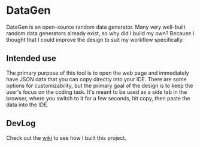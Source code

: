 # DataGen
DataGen is an open-source random data generator. Many very well-built random data generators already exist, so why did I build my own? Because I thought that I could improve the design to suit my workflow specifically. 

## Intended use
The primary purpose of this tool is to open the web page and immediately have JSON data that you can copy directly into your IDE. There are some options for customizability, but the primary goal of the design is to keep the user's focus on the coding task. It's meant to be used as a side tab in the browser, where you switch to it for a few seconds, hit copy, then paste the data into the IDE. 


## DevLog
Check out the [wiki](https://github.com/bgevko/DataGen/wiki) to see how I built this project.
